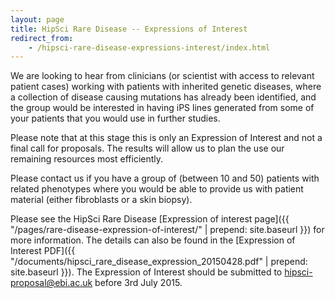 ```yaml
---
layout: page
title: HipSci Rare Disease -- Expressions of Interest
redirect_from:
    - /hipsci-rare-disease-expressions-interest/index.html
---
```


We are looking to hear from clinicians (or scientist with access to relevant
patient cases) working with patients with inherited genetic diseases, where a
collection of disease causing mutations has already been identified, and the
group would be interested in having iPS lines generated from some of your
patients that you would use in further studies.

Please note that at this stage this is only an Expression of Interest and not a
final call for proposals. The results will allow us to plan the use our
remaining resources most efficiently.

Please contact us if you have a group of (between 10 and 50) patients with
related phenotypes where you would be able to provide us with patient material
(either fibroblasts or a skin biopsy).

Please see the HipSci Rare Disease [Expression of interest page]({{ "/pages/rare-disease-expression-of-interest/" | prepend: site.baseurl }}) for more
information. The details can also be found in the [Expression of Interest PDF]({{ "/documents/hipsci_rare_disease_expression_20150428.pdf" | prepend: site.baseurl }}).
The Expression of Interest should be submitted to [hipsci-proposal@ebi.ac.uk](mailto:hipsci-proposal@ebi.ac.uk)
before 3rd July 2015.

